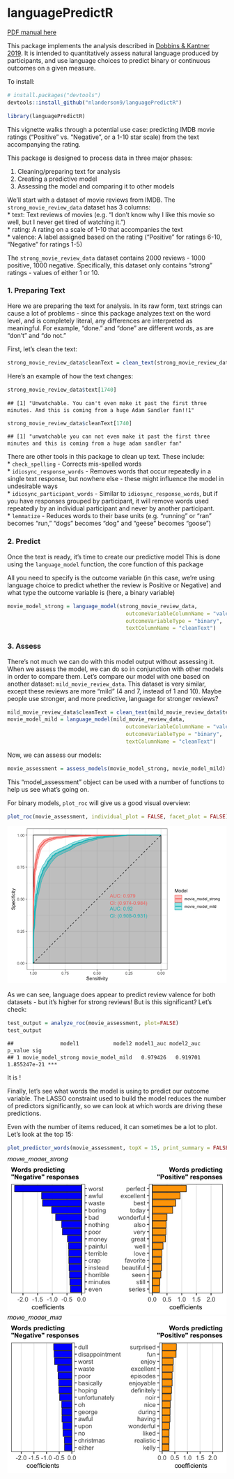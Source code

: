 languagePredictR
================

[PDF manual
here](https://github.com/nlanderson9/languagePredictR/blob/main/docs/languagePredictR_0.1.0.pdf)

This package implements the analysis described in [Dobbins & Kantner
2019](https://www.sciencedirect.com/science/article/abs/pii/S0010027719301611).
It is intended to quantitatively assess natural language produced by
participants, and use language choices to predict binary or continuous
outcomes on a given measure.

To install:

``` r
# install.packages("devtools")
devtools::install_github("nlanderson9/languagePredictR")
```

``` r
library(languagePredictR)
```

This vignette walks through a potential use case: predicting IMDB movie
ratings (“Positive” vs. “Negative”, or a 1-10 star scale) from the text
accompanying the rating.

This package is designed to process data in three major phases:  
1. Cleaning/preparing text for analysis  
2. Creating a predictive model  
3. Assessing the model and comparing it to other models

We’ll start with a dataset of movie reviews from IMDB. The
`strong_movie_review_data` dataset has 3 columns:  
\* text: Text reviews of movies (e.g. “I don’t know why I like this
movie so well, but I never get tired of watching it.”)  
\* rating: A rating on a scale of 1-10 that accompanies the text  
\* valence: A label assigned based on the rating (“Positive” for ratings
6-10, “Negative” for ratings 1-5)

The `strong_movie_review_data` dataset contains 2000 reviews - 1000
positive, 1000 negative. Specifically, this dataset only contains
“strong” ratings - values of either 1 or 10.

### 1. Preparing Text

Here we are preparing the text for analysis. In its raw form, text
strings can cause a lot of problems - since this package analyzes text
on the word level, and is completely literal, any differences are
interpreted as meaningful. For example, “done.” and “done” are different
words, as are “don’t” and “do not.”

First, let’s clean the text:

``` r
strong_movie_review_data$cleanText = clean_text(strong_movie_review_data$text)
```

Here’s an example of how the text changes:

``` r
strong_movie_review_data$text[1740]
```

    ## [1] "Unwatchable. You can't even make it past the first three minutes. And this is coming from a huge Adam Sandler fan!!1"

``` r
strong_movie_review_data$cleanText[1740]
```

    ## [1] "unwatchable you can not even make it past the first three minutes and this is coming from a huge adam sandler fan"

There are other tools in this package to clean up text. These include:  
\* `check_spelling` - Corrects mis-spelled words  
\* `idiosync_response_words` - Removes words that occur repeatedly in a
single text response, but nowhere else - these might influence the model
in undesirable ways  
\* `idiosync_participant_words` - Similar to `idiosync_response_words`,
but if you have responses grouped by participant, it will remove words
used repeatedly by an individual participant and never by another
participant.  
\* `lemmatize` - Reduces words to their base units (e.g. “running” or
“ran” becomes “run,” “dogs” becomes “dog” and “geese” becomes “goose”)

### 2. Predict

Once the text is ready, it’s time to create our predictive model This is
done using the `language_model` function, the core function of this
package

All you need to specify is the outcome variable (in this case, we’re
using language choice to predict whether the review is Positive or
Negative) and what type the outcome variable is (here, a binary
variable)

``` r
movie_model_strong = language_model(strong_movie_review_data,
                                      outcomeVariableColumnName = "valence",
                                      outcomeVariableType = "binary",
                                      textColumnName = "cleanText")
```

### 3. Assess

There’s not much we can do with this model output without assessing it.
When we assess the model, we can do so in conjunction with other models
in order to compare them. Let’s compare our model with one based on
another dataset: `mild_movie_review_data`. This dataset is very similar,
except these reviews are more “mild” (4 and 7, instead of 1 and 10).
Maybe people use stronger, and more predictive, language for stronger
reviews?

``` r
mild_movie_review_data$cleanText = clean_text(mild_movie_review_data$text)
movie_model_mild = language_model(mild_movie_review_data,
                                      outcomeVariableColumnName = "valence",
                                      outcomeVariableType = "binary",
                                      textColumnName = "cleanText")
```

Now, we can assess our models:

``` r
movie_assessment = assess_models(movie_model_strong, movie_model_mild)
```

This “model\_assessment” object can be used with a number of functions
to help us see what’s going on.

For binary models, `plot_roc` will give us a good visual overview:

``` r
plot_roc(movie_assessment, individual_plot = FALSE, facet_plot = FALSE)
```

![](README_files/figure-gfm/unnamed-chunk-8-1.png)<!-- -->

As we can see, language does appear to predict review valence for both
datasets - but it’s higher for strong reviews! But is this significant?
Let’s check:

``` r
test_output = analyze_roc(movie_assessment, plot=FALSE)
test_output
```

    ##               model1           model2 model1_auc model2_auc      p_value sig
    ## 1 movie_model_strong movie_model_mild   0.979426   0.919701 1.855247e-21 ***

It is !

Finally, let’s see what words the model is using to predict our outcome
variable. The LASSO constraint used to build the model reduces the
number of predictors significantly, so we can look at which words are
driving these predictions.

Even with the number of items reduced, it can sometimes be a lot to
plot. Let’s look at the top 15:

``` r
plot_predictor_words(movie_assessment, topX = 15, print_summary = FALSE)
```

![](README_files/figure-gfm/unnamed-chunk-10-1.png)<!-- -->![](README_files/figure-gfm/unnamed-chunk-10-2.png)<!-- -->
